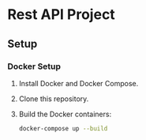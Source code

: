 # Rest API Project

## Setup

### Docker Setup

1. Install Docker and Docker Compose.
2. Clone this repository.
3. Build the Docker containers:

   ```bash
   docker-compose up --build
